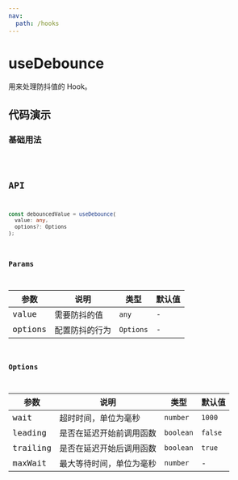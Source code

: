 ```yaml
---
nav:
  path: /hooks
---
```


# useDebounce

用来处理防抖值的 Hook。

## 代码演示

### 基础用法

<code hideActions='["CSB"]' src="./demo/demo1.tsx" />

## API

```typescript
const debouncedValue = useDebounce(
  value: any,
  options?: Options
);
```

### Params

| 参数    | 说明           | 类型      | 默认值 |
| ------- | -------------- | --------- | ------ |
| value   | 需要防抖的值   | `any`     | -      |
| options | 配置防抖的行为 | `Options` | -      |

### Options

| 参数     | 说明                     | 类型      | 默认值  |
| -------- | ------------------------ | --------- | ------- |
| wait     | 超时时间，单位为毫秒     | `number`  | `1000`  |
| leading  | 是否在延迟开始前调用函数 | `boolean` | `false` |
| trailing | 是否在延迟开始后调用函数 | `boolean` | `true`  |
| maxWait  | 最大等待时间，单位为毫秒 | `number`  | -       |
